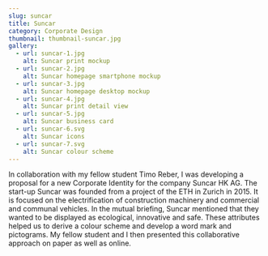 ```yaml
---
slug: suncar
title: Suncar
category: Corporate Design
thumbnail: thumbnail-suncar.jpg
gallery:
  - url: suncar-1.jpg
    alt: Suncar print mockup 
  - url: suncar-2.jpg
    alt: Suncar homepage smartphone mockup
  - url: suncar-3.jpg
    alt: Suncar homepage desktop mockup
  - url: suncar-4.jpg
    alt: Suncar print detail view
  - url: suncar-5.jpg
    alt: Suncar business card
  - url: suncar-6.svg
    alt: Suncar icons
  - url: suncar-7.svg
    alt: Suncar colour scheme
---
```

In collaboration with my fellow student Timo Reber, I was developing a proposal for a new Corporate Identity for the company Suncar <span class="uppercase">HK AG</span>. The start-up Suncar was founded from a project of the <span class="uppercase">ETH</span> in Zurich in 2015. It is focused on the electrification of construction machinery and commercial and communal vehicles. In the mutual briefing, Suncar mentioned that they wanted to be displayed as ecological, innovative and safe. These attributes helped us to derive a colour scheme and develop a word mark and pictograms. My fellow student and I then presented this collaborative approach on paper as well as online.